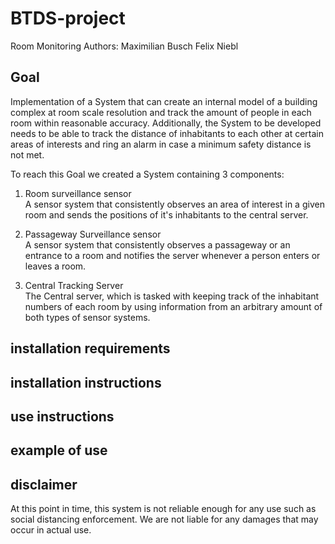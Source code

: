 # BTDS-project
Room Monitoring
Authors:
Maximilian Busch
Felix Niebl

## Goal
Implementation of a System that can create an internal model of a building complex at room scale resolution and track the amount of people in each room within reasonable accuracy. Additionally, the System to be developed needs to be able to track the distance of inhabitants to each other at certain areas of interests and ring an alarm in case a minimum safety distance is not met.

To reach this Goal we created a System containing 3 components: 
1. Room surveillance sensor  
A sensor system that consistently observes an area of interest in a given room and sends the positions of it's inhabitants to the central server.

3. Passageway Surveillance sensor  
A sensor system that consistently observes a passageway or an entrance to a room and notifies the server whenever a person enters or leaves a room.

5. Central Tracking Server  
The Central server, which is tasked with keeping track of the inhabitant numbers of each room by using information from an arbitrary amount of both types of sensor systems.

## installation requirements

## installation instructions

## use instructions

## example of use

## disclaimer
At this point in time, this system is not reliable enough for any use such as social distancing enforcement. We are not liable for any damages that may occur in actual use.
